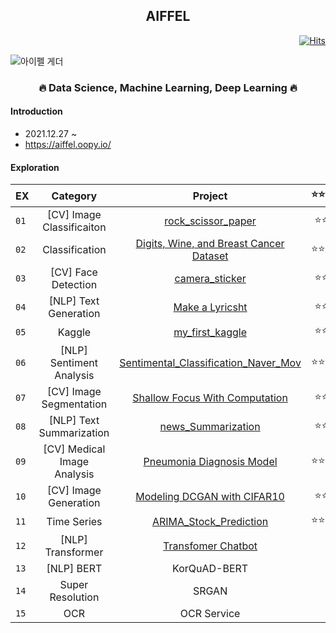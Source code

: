 <h2 align="center">  AIFFEL </h3>
  
<div align="right">

[![Hits](https://hits.seeyoufarm.com/api/count/incr/badge.svg?url=https%3A%2F%2Fgithub.com%2Fkim-seo-hyun&count_bg=%23A6D2FE&title_bg=%23555555&icon=github.svg&icon_color=%23E7E7E7&title=hits&edge_flat=false)](https://hits.seeyoufarm.com)
</div>
  
![아이펠 게더](https://user-images.githubusercontent.com/87296126/152955696-55598cd2-c7ea-42dd-83d7-d1fca5275cdd.jpg)
  
  <h3 align="center"> 🔥 Data Science, Machine Learning, Deep Learning 🔥</h3>


<h4> Introduction </h4>

- 2021.12.27 ~ <br>
- https://aiffel.oopy.io/

<h4> Exploration </h4>

| EX | Category | Project | ⭐⭐⭐
|---|:---:|:---:|:---:|
| `01` | [CV] Image Classificaiton | [rock_scissor_paper](https://github.com/kim-seo-hyun/Aiffel/blob/main/EXPLORATION/%5B01%5Drock_scissor_paper.ipynb) | ⭐⭐
| `02` | Classification | [Digits, Wine, and Breast Cancer Dataset](https://github.com/kim-seo-hyun/Aiffel/blob/main/EXPLORATION/%5B02%5DDigits%2C%20Wine%2C%20and%20Breast%20Cancer%20Dataset.ipynb) | ⭐⭐⭐
| `03` | [CV] Face Detection | [camera_sticker](https://github.com/kim-seo-hyun/Aiffel/blob/main/EXPLORATION/%5B03%5Dcamera_sticker.ipynb) | ⭐⭐
| `04` | [NLP] Text Generation | [Make a Lyricsht](https://github.com/kim-seo-hyun/Aiffel/blob/main/EXPLORATION/%5B04%5DMake%20a%20Lyricsht.ipynb) | ⭐⭐
| `05` | Kaggle | [my_first_kaggle](https://github.com/kim-seo-hyun/Aiffel/blob/main/EXPLORATION/%5B05%5Dmy_first_kaggle%20(1).ipynb) | ⭐⭐
| `06` | [NLP] Sentiment Analysis | [Sentimental_Classification_Naver_Mov](https://github.com/kim-seo-hyun/Aiffel/blob/main/EXPLORATION/%5B06%5DSentimental_Classification_Naver_Movie_Review..ipynb) | ⭐⭐⭐
| `07` | [CV] Image Segmentation | [Shallow Focus With Computation](https://github.com/kim-seo-hyun/Aiffel/blob/main/EXPLORATION/%5B07%5DShallow%20Focus%20With%20Computation.ipynb) | ⭐⭐
| `08` | [NLP] Text Summarization | [news_Summarization](https://github.com/kim-seo-hyun/Aiffel/blob/main/EXPLORATION/%5B08%5Dnews_Summarization.ipynb) | ⭐⭐
| `09` | [CV] Medical Image Analysis | [Pneumonia Diagnosis Model](https://github.com/kim-seo-hyun/Aiffel/blob/main/EXPLORATION/%5B09%5DPneumonia%20Diagnosis%20Model.ipynb) | ⭐⭐⭐
| `10` | [CV] Image Generation  | [Modeling DCGAN with CIFAR10](https://github.com/kim-seo-hyun/Aiffel/blob/main/EXPLORATION/%5B10%5D%20Modeling%20DCGAN%20with%20CIFAR10.ipynb) | ⭐⭐
| `11` | Time Series | [ARIMA_Stock_Prediction](https://github.com/kim-seo-hyun/Aiffel/blob/main/EXPLORATION/%5B11%5DARIMA_Stock_Prediction.ipynb) | ⭐⭐⭐
| `12` | [NLP] Transformer | [Transfomer Chatbot](https://github.com/kim-seo-hyun/Aiffel/blob/main/EXPLORATION/%5B12%5DTransfomer%20Chatbot.ipynb) | 
| `13` | [NLP] BERT | KorQuAD-BERT |
| `14` | Super Resolution | SRGAN | 
| `15` | OCR | OCR Service| 
